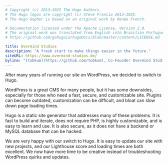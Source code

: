 ```yaml
---
# Copyright (c) 2013–2025 The Hugo Authors.
# The Hugo logos are copyright (c) Steve Francia 2013–2025.
# The Hugo Gopher is based on an original work by Renée French.

# Documentation licensed under the Apache License, Version 2.0.
# The original work was translated from English into Brazilian Portuguese.
# https://github.com/gohugoio/hugoDocs/blob/master/content/LICENSE.md

title: Overmind Studios
description: "A fresh start to make things easier in the future."
siteURL: https://www.overmind-studios.de/
byline: "[tobkum](https://github.com/tobkum), Co-Founder Overmind Studios"
---
```


After many years of running our site on WordPress, we decided to switch to Hugo.

WordPress is a great CMS for many people, but it has some downsides, especially for those who need a fast, secure, and customizable site. Plugins can become outdated, customization can be difficult, and bloat can slow down page loading times.

Hugo is a static site generator that addresses many of these problems. It is fast to build and iterate, does not require PHP, is highly customizable, and is easy to learn and use. It is also secure, as it does not have a backend or MySQL database that can be hacked.

We are very happy with our switch to Hugo. It is easy to update our site with new projects, and our Lighthouse score and loading times are both excellent. We now have more time to be creative instead of troubleshooting WordPress quirks and updates.
